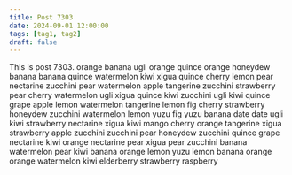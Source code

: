 ```yaml
---
title: Post 7303
date: 2024-09-01 12:00:00
tags: [tag1, tag2]
draft: false
---
```

This is post 7303.
orange
banana
ugli
orange
quince
orange
honeydew
banana
banana
quince
watermelon
kiwi
xigua
quince
cherry
lemon
pear
nectarine
zucchini
pear
watermelon
apple
tangerine
zucchini
strawberry
pear
cherry
watermelon
ugli
xigua
quince
kiwi
zucchini
ugli
kiwi
quince
grape
apple
lemon
watermelon
tangerine
lemon
fig
cherry
strawberry
honeydew
zucchini
watermelon
lemon
yuzu
fig
yuzu
banana
date
date
ugli
kiwi
strawberry
nectarine
xigua
kiwi
mango
cherry
orange
tangerine
xigua
strawberry
apple
zucchini
zucchini
pear
honeydew
zucchini
quince
grape
nectarine
kiwi
orange
nectarine
pear
xigua
pear
zucchini
banana
watermelon
pear
kiwi
banana
orange
lemon
yuzu
lemon
banana
orange
orange
watermelon
kiwi
elderberry
strawberry
raspberry
